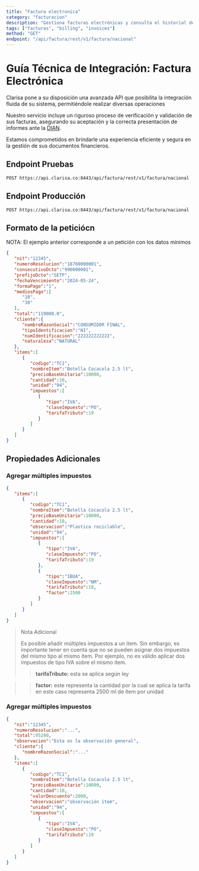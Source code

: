 ```yaml
---
title: "Factura electronica"
category: "facturacion"
description: "Gestiona facturas electrónicas y consulta el historial de facturación"
tags: ["facturas", "billing", "invoices"]
method: "GET"
endpoint: "/api/factura/rest/v1/factura/nacional"
---
```

# Guía Técnica de Integración: Factura Electrónica 

Clarisa pone a su disposición una avanzada API que posibilita la integración fluida de su sistema, permitiéndole realizar diversas operaciones

Nuestro servicio incluye un riguroso proceso de verificación y validación de sus facturas, asegurando su aceptación y la correcta presentación de informes ante la  [DIAN](https://micrositios.dian.gov.co/sistema-de-facturacion-electronica/).

Estamos comprometidos en brindarle una experiencia eficiente y segura en la gestión de sus documentos financieros.


## Endpoint Pruebas

`POST https://api.clarisa.co:8443/api/factura/rest/v1/factura/nacional`


## Endpoint Producción

`POST https://api.clarisa.co:8443/api/factura/rest/v1/factura/nacional`

## Formato de la peticiócn

NOTA: El ejemplo anterior corresponde a un petición con los datos mínimos

```json
{
   "nit":"12345",
   "numeroResolucion":"18760000001",
   "consecutivoDcto":"990000001",
   "prefijoDcto":"SETP",
   "fechaVencimiento":"2024-05-24",
   "formaPago":"1",
   "mediosPago":[
      "10",
      "30"
   ],
   "total":"119000.0",
   "cliente":{
      "nombreRazonSocial":"CONSUMIDOR FINAL",
      "tipoIdentificacion":"NI",
      "numIdentificacion":"222222222222",
      "naturaleza":"NATURAL"
   },
   "items":[
      {
         "codigo":"TC1",
         "nombreItem":"Botella Cocacola 2.5 lt",
         "precioBaseUnitario":10000,
         "cantidad":10,
         "unidad":"94",
         "impuestos":[
            {
               "tipo":"IVA",
               "claseImpuesto":"PO",
               "tarifaTributo":19
            }
         ]
      }
   ]
}
```

## Propiedades Adicionales

### Agregar múltiples impuestos

```json
{
   "items":[
      {
         "codigo":"TC1",
         "nombreItem":"Botella Cocacola 2.5 lt",
         "precioBaseUnitario":10000,
         "cantidad":10,
         "observacion":"Plastico reciclable",
         "unidad":"94",
         "impuestos":[
            {
               "tipo":"IVA",
               "claseImpuesto":"PO",
               "tarifaTributo":19
            },
            {
               "tipo":"IBUA",
               "claseImpuesto":"NM",
               "tarifaTributo":18,
               "factor":2500
            }
         ]
      }
   ]
}
```

> Nota Adicional
>
>Es posible añadir múltiples impuestos a un ítem. Sin embargo, es importante tener en cuenta que no se pueden asignar dos impuestos del mismo tipo al mismo ítem. Por ejemplo, no es válido aplicar dos impuestos de tipo IVA sobre el mismo ítem. 
>> __tarifaTributo:__ esta se aplica según ley 

>> __factor:__ este representa la cantidad por la cual se aplica la tarifa en este caso representa 2500 ml de ítem por unidad


### Agregar múltiples impuestos

```json
{
   "nit":"12345",
   "numeroResolucion":"...",
   "total":95200,
   "observacion":"Esta es la observación general",
   "cliente":{
      "nombreRazonSocial":"..."
   },
   "items":[
      {
         "codigo":"TC1",
         "nombreItem":"Botella Cocacola 2.5 lt",
         "precioBaseUnitario":10000,
         "cantidad":10,
         "valorDescuento":2000,
         "observacion":"observación ítem",
         "unidad":"94",
         "impuestos":[
            {
               "tipo":"IVA",
               "claseImpuesto":"PO",
               "tarifaTributo":19
            }
         ]
      }
   ]
}
```